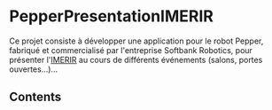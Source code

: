 # PepperPresentationIMERIR

Ce projet consiste à développer une application pour le robot Pepper, fabriqué et commercialisé par l'entreprise Softbank Robotics, pour présenter l'[IMERIR](https://www.imerir.com) au cours de différents événements (salons, portes ouvertes...)...

## Contents